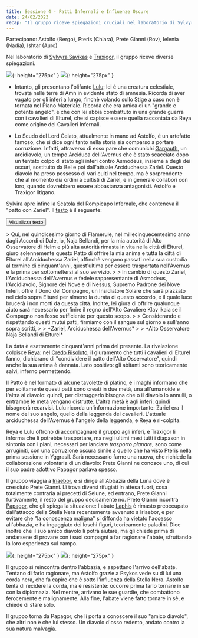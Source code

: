 ```yaml
---
title: Sessione 4 - Patti Infernali e Influenze Oscure
date: 24/02/2023
recap: "Il gruppo riceve spiegazioni cruciali nel laboratorio di Sylvyra e Traxigor. Scoprono il patto tra Zariel e l'Alto Osservatore di Elturel, che implica la condanna delle anime dei cittadini di Elturel, e che dovranno andare agli inferi per distruggere il patto. Reya e Lulu si offrono di accompagnarli. Per viaggiare tra i piani, devono creare un nuovo diapason con l'aiuto di un diavolo, conosciuto da Papagor, la figura paterna di Prete Gianni. All'Abbazia della Luna, l'abate è influenzato dalla Stella Nera, ma viene riportato alla ragione. Papagor, rivelato un diavolo d'osso redento, si offre di aiutarli."
---
```

Partecipano: Astolfo (Bergo), Pteris (Chiara), Prete Gianni (Rov), Ielenia (Nadia), Ishtar (Auro)

Nel laboratorio di [Sylvyra Savikas]({{site.baseurl}}/star/npc/misc#sylvyra-savikas) e [Traxigor]({{site.baseurl}}/star/npc/misc#traxigor), il gruppo riceve diverse spiegazioni.

![](https://5e.tools/img/adventure/BGDIA/167-0iruv-f-02-lulu.png){: height="275px" } ![](https://5e.tools/img/items/BGDIA/Shield%20of%20the%20Hidden%20Lord.jpg){: height="275px" }

- Intanto, gli presentano l'olifante [Lulu]({{site.baseurl}}/star/npc/avernus#lulu): lei è una creatura celestiale, trovata nelle terre di Amn in evidente stato di amnesia. Ricorda di aver vagato per gli inferi a lungo, finchè volando sullo Stige a caso non è tornata nel Piano Materiale. Ricorda che era amica di un "grande e potente angelo", e che con lei abbia combattuto in una grande guerra con i cavalieri di Elturel, che si capisce essere quella raccontata da Reya come origine dei Cavalieri Infernali.

- Lo Scudo del Lord Celato, attualmente in mano ad Astolfo, è un artefatto famoso, che si dice ogni tanto nella storia sia comparso a portare corruzione. Infatti, attraverso di esso pare che comunichi [Gargauth]({{site.baseurl}}/star/npc/avernus#gargauth), un arcidiavolo, un tempo Arciduca dell'Avernus che è stato scacciato dopo un tentato colpo di stato agli inferi contro Asmodeus, insieme a degli dei oscuri, sostituito da Bel e poi dall'attuale Arciduchessa Zariel. Questo diavolo ha preso possesso di vari culti nel tempo, ma è sorprendente che al momento dia ordini a cultisti di Zariel, e in generale collabori con loro, quando dovrebbero essere abbastanza antagonisti. Astolfo e Traxigor litigano.

Sylvira apre infine la Scatola del Rompicapo Infernale, che conteneva il "patto con Zariel". Il [testo]({{site.baseurl}}/star/text/pact) è il seguente:

<button type="button" class="collapsible coll-secondary">Visualizza testo</button>
<div class="collapsible-content hidden" markdown="1">
> Qui, nel quindicesimo giorno di Flamerule, nel millecinquecentesimo anno dagli Accordi di Dale, io, Naja Bellandi, per la mia autorità di Alto Osservatore di Helm e più alta autorità rimasta in vita nella città di Elturel, giuro solennemente questo Patto di offrire la mia anima e tutta la città di Elturel all'Arciduchessa Zariel, affinchè vengano passati nella sua custodia al termine di cinquant'anni, quest'ultima per essere trasportata nell'Avernus e la prima per sottomettersi al suo servizio.
> 
> In cambio di questo Zariel, l'Arciduchessa dell'Avernus e fedele rappresentante di Asmodeus, l'Arcidiavolo, Signore dei Nove e di Nessus, Supremo Padrone dei Nove Inferi, offre il Dono del Compagno, un Insidiatore Solare che sarà piazzato nel cielo sopra Elturel per almeno la durata di questo accordo, e il quale luce brucerà i non morti da questa città. Inoltre, lei giura di offrire qualunque aiuto sarà necessario per finire il regno dell'Alto Cavaliere Klav Ikaia se il Compagno non fosse sufficiente per questo scopo.
> 
> Considerando e rispettando questi mutui patti, firmiamo con il sangue sul giorno e sull'anno sopra scritti,
> 
>   *Zariel, Arciduchessa dell'Avernus*
> 
>   *Alto Osservatore Naja Bellandi di Elturel*
</div>

La data è esattamente cinquant'anni prima del presente. La rivelazione colpisce [Reya]({{site.baseurl}}/star/npc/elturel#reya-mantlemorn): nel [Credo Risoluto]({{site.baseurl}}/star/text/creedresolute), il giuramento che tutti i cavalieri di Elturel fanno, dichiarano di "condividere il patto dell'Alto Osservatore", quindi anche la sua anima è dannata. Lato positivo: gli abitanti sono teoricamente salvi, inferno permettendo. 

Il Patto è nel formato di alcune tavolette di platino, e i maghi informano che per solitamente questi patti sono creati in due metà, una all'umanoide e l'altra al diavolo: quindi, per distruggerlo bisogna che o il diavolo lo annulli, o entrambe le metà vengano distrutte. L'altra metà è agli inferi: quindi bisognerà recarvisi. Lulu ricorda un'informazione importante: Zariel era il nome del suo angelo, quello della leggenda dei cavalieri. L'attuale arciduchessa dell'Avernus è l'angelo della leggenda, e Reya è ri-colpita.

Reya e Lulu offrono di accompagnare il gruppo agli inferi, e Traxigor li informa che li potrebbe trasportare, ma negli ultimi mesi tutti i diapason in sintonia con i piani, necessari per lanciare *trasporto planare*, sono come arruginiti, con una corruzione oscura simile a quello che ha visto Pteris nella prima sessione in Yggrasil. Sarà necessario farne una nuova, che richiede la collaborazione volontaria di un diavolo: Prete Gianni ne conosce uno, di cui il suo padre adottivo Papagor parlava spesso.

Il gruppo viaggia a [Iriaebor]({{site.baseurl}}/star/luoghi#iriaebor), e si dirige all'Abbazia della Luna dove è cresciuto Prete Gianni. Lì trova diversi rifugiati in attesa fuori, cosa totalmente contraria ai precetti di Selune, ed entrano, Prete Gianni furtivamente, il resto del gruppo decisamente no. Prete Gianni incontra [Papagor]({{site.baseurl}}/star/npc/pgrel#papagor-fumonero), che gli spiega la situazione: l'abate [Laphis]({{site.baseurl}}/star/npc/pgrel#laphis-goldiron) è rimasto preoccupato dall'attacco della Stella Nera recentemente avvenuto a Iriaebor, e per evitare che "la conoscenza maligna" si diffonda ha vietato l'accesso all'abbazia, e ha ingaggiato dei loschi figuri, teoricamente paladini. Dice inoltre che il suo amico diavolo li potrà aiutare, ma gli chiede prima di andarsene di provare con i suoi compagni a far ragionare l'abate, sfruttando la loro esperienza sul campo.

![](https://i.imgur.com/tmIh2ET.jpg){: height="275px" } ![](https://i.imgur.com/qwb7Rqy.png){: height="275px" }

Il gruppo si reincontra dentro l'abbazia, e aspettano l'arrivo dell'abate. Tentano di farlo ragionare, ma Astolfo grazie a Psykos vede su di lui una corda nera, che fa capire che è sotto l'influenza della Stella Nera. Astolfo tenta di recidere la corda, ma è resistente: occorre prima farlo tornare in sè con la diplomazia. Nel mentre, arrivano le sue guardie, che combattono ferocemente e malignamente. Alla fine, l'abate viene fatto tornare in sè, e chiede di stare solo.

Il gruppo torna da Papagor, che li porta a conoscere il suo "amico diavolo", che altri non è che lui stesso. Un diavolo d'osso redento, andato contro la sua natura malvagia.